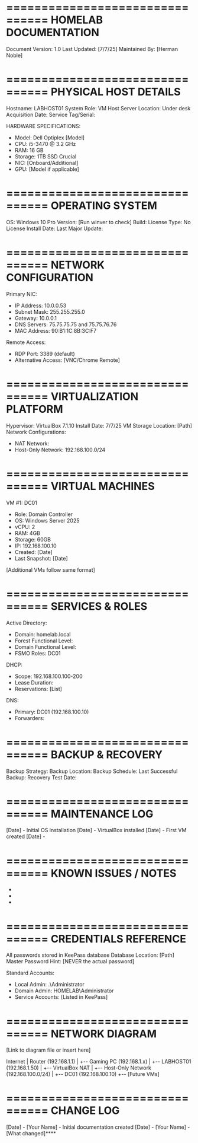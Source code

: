 ================================
HOMELAB DOCUMENTATION
================================
Document Version: 1.0
Last Updated: [7/7/25]
Maintained By: [Herman Noble]

================================
PHYSICAL HOST DETAILS
================================
Hostname: LABHOST01
System Role: VM Host Server
Location: Under desk
Acquisition Date: 
Service Tag/Serial: 

HARDWARE SPECIFICATIONS:
- Model: Dell Optiplex [Model]
- CPU: i5-3470 @ 3.2 GHz
- RAM: 16 GB
- Storage: 1TB SSD Crucial
- NIC: [Onboard/Additional]
- GPU: [Model if applicable]

================================
OPERATING SYSTEM
================================
OS: Windows 10 Pro
Version: [Run winver to check]
Build: 
License Type: No License
Install Date: 
Last Major Update: 

================================
NETWORK CONFIGURATION
================================
Primary NIC:
- IP Address: 10.0.0.53
- Subnet Mask: 255.255.255.0
- Gateway: 10.0.0.1
- DNS Servers: 75.75.75.75 and 75.75.76.76
- MAC Address: 90:B1:1C:8B:3C:F7

Remote Access:
- RDP Port: 3389 (default)
- Alternative Access: [VNC/Chrome Remote]

================================
VIRTUALIZATION PLATFORM
================================
Hypervisor: VirtualBox 7.1.10
Install Date: 7/7/25
VM Storage Location: [Path]
Network Configurations:
- NAT Network: 
- Host-Only Network: 192.168.100.0/24

================================
VIRTUAL MACHINES
================================
VM #1: DC01
- Role: Domain Controller
- OS: Windows Server 2025
- vCPU: 2
- RAM: 4GB
- Storage: 60GB
- IP: 192.168.100.10
- Created: [Date]
- Last Snapshot: [Date]

[Additional VMs follow same format]

================================
SERVICES & ROLES
================================
Active Directory:
- Domain: homelab.local
- Forest Functional Level: 
- Domain Functional Level: 
- FSMO Roles: DC01

DHCP:
- Scope: 192.168.100.100-200
- Lease Duration: 
- Reservations: [List]

DNS:
- Primary: DC01 (192.168.100.10)
- Forwarders: 

================================
BACKUP & RECOVERY
================================
Backup Strategy: 
Backup Location: 
Backup Schedule: 
Last Successful Backup: 
Recovery Test Date: 

================================
MAINTENANCE LOG
================================
[Date] - Initial OS installation
[Date] - VirtualBox installed
[Date] - First VM created
[Date] - 

================================
KNOWN ISSUES / NOTES
================================
- 
- 
- 

================================
CREDENTIALS REFERENCE
================================
All passwords stored in KeePass database
Database Location: [Path]
Master Password Hint: [NEVER the actual password]

Standard Accounts:
- Local Admin: .\Administrator
- Domain Admin: HOMELAB\Administrator
- Service Accounts: [Listed in KeePass]

================================
NETWORK DIAGRAM
================================
[Link to diagram file or insert here]

Internet
   |
Router (192.168.1.1)
   |
   +-- Gaming PC (192.168.1.x)
   |
   +-- LABHOST01 (192.168.1.50)
         |
         +-- VirtualBox NAT
         |
         +-- Host-Only Network (192.168.100.0/24)
               |
               +-- DC01 (192.168.100.10)
               +-- [Future VMs]

================================
CHANGE LOG
================================
[Date] - [Your Name] - Initial documentation created
[Date] - [Your Name] - [What changed]****
